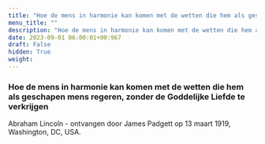 ```yaml
---
title: "Hoe de mens in harmonie kan komen met de wetten die hem als geschapen mens regeren, zonder de Goddelijke Liefde te verkrijgen"
menu_title: ""
description: "Hoe de mens in harmonie kan komen met de wetten die hem als geschapen mens regeren, zonder de Goddelijke Liefde te verkrijgen"
date: 2023-09-01 06:00:01+00:967
draft: False
hidden: True
weight:
---
```

### Hoe de mens in harmonie kan komen met de wetten die hem als geschapen mens regeren, zonder de Goddelijke Liefde te verkrijgen

Abraham Lincoln - ontvangen door James Padgett op 13 maart 1919, Washington, DC, USA.

